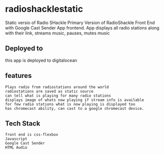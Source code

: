 # radioshacklestatic

Static versio of Radio SHackle Primary Version of RadioShackle Front End with Google Cast Sender App frontend. App displays all radio stations along with their link, streams music, pauses, mutes music

## Deployed to
this app is deployed to digitalocean

## features

    Plays radio from radiostations around the world
    radiostations are saved as static source
    can tell what is playing for many radio stations
    displays image of whats now playing if stream info is available
    for few radio stations what is now playing is displayed too
    has chromecast ability, can cast to a google chromecast device.

## Tech Stack

    front end is css-flexbox
    Javascript
    Google Cast Sender
    HTML Audio

